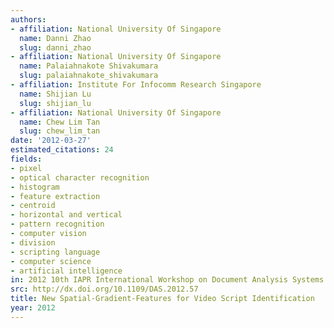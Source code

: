 ```yaml
---
authors:
- affiliation: National University Of Singapore
  name: Danni Zhao
  slug: danni_zhao
- affiliation: National University Of Singapore
  name: Palaiahnakote Shivakumara
  slug: palaiahnakote_shivakumara
- affiliation: Institute For Infocomm Research Singapore
  name: Shijian Lu
  slug: shijian_lu
- affiliation: National University Of Singapore
  name: Chew Lim Tan
  slug: chew_lim_tan
date: '2012-03-27'
estimated_citations: 24
fields:
- pixel
- optical character recognition
- histogram
- feature extraction
- centroid
- horizontal and vertical
- pattern recognition
- computer vision
- division
- scripting language
- computer science
- artificial intelligence
in: 2012 10th IAPR International Workshop on Document Analysis Systems
src: http://dx.doi.org/10.1109/DAS.2012.57
title: New Spatial-Gradient-Features for Video Script Identification
year: 2012
---
```


